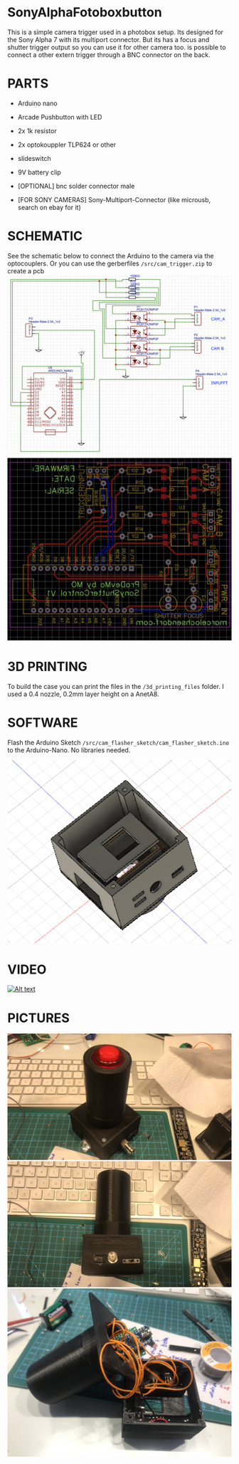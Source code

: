 # SonyAlphaFotoboxbutton
This is a simple camera trigger used in a photobox setup.
Its designed for the Sony Alpha 7 with its multiport connector.
But its has a focus and shutter trigger output so you can use it for other camera too.
is possible to connect a other extern trigger through a BNC connector on the back.


# PARTS
* Arduino nano
* Arcade Pushbutton with LED
* 2x 1k resistor
* 2x optokouppler TLP624 or other
* slideswitch
* 9V battery clip
* [OPTIONAL] bnc solder connector male

* [FOR SONY CAMERAS] Sony-Multiport-Connector (like microusb, search on ebay for it)




# SCHEMATIC
See the schematic below to connect the Arduino to the camera via the optocouplers.
Or you can use the gerberfiles `/src/cam_trigger.zip` to create a pcb
![Gopher image](/documenation/schematic.png)
![Gopher image](/documenation/pcb.png)

# 3D PRINTING
To build the case you can print the files in the `/3d_printing_files` folder.
I used a 0.4 nozzle, 0.2mm layer height on a AnetA8.

# SOFTWARE
Flash the Arduino Sketch `/src/cam_flasher_sketch/cam_flasher_sketch.ino` to the Arduino-Nano. No libraries needed.


![Gopher image](/documenation/3db.png)

# VIDEO
[![Alt text](https://img.youtube.com/vi/3pIijfmjqSI/0.jpg)](https://www.youtube.com/watch?v=3pIijfmjqSI)

# PICTURES

![Gopher image](/documenation/top.JPG)
![Gopher image](/documenation/left.JPG)
![Gopher image](/documenation/inside-2.JPG)
